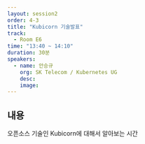 ```yaml
---
layout: session2
order: 4-3
title: "Kubicorn 기술발표"
track:
  - Room E6
time: "13:40 ~ 14:10"
duration: 30분
speakers:
  - name: 안승규
    org: SK Telecom / Kubernetes UG 
    desc: 
    image: 
---
```

## 내용

오픈소스 기술인 Kubicorn에 대해서 알아보는 시간
